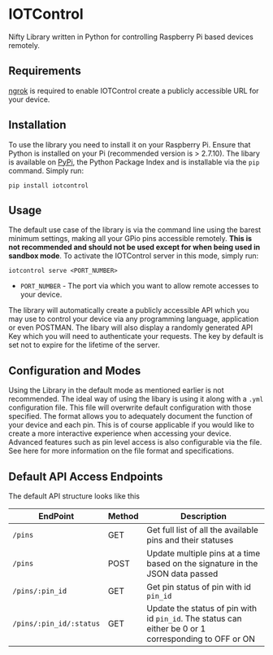 # IOTControl
Nifty Library written in Python for controlling Raspberry Pi based devices remotely.

## Requirements
[ngrok](https://ngrok.com/) is required to enable IOTControl create a publicly accessible URL for your device.

## Installation
To use the library you need to install it on your Raspberry Pi. Ensure that Python is installed on your Pi (recommended version is > 2.7.10). The libary is available on [PyPi](https://pypi.python.org/pypi), the Python Package Index and is installable via the `pip` command. Simply run:
```
pip install iotcontrol
```
## Usage
The default use case of the library is via the command line using the barest minimum settings, making all your GPio pins accessible remotely. **This is not recommended and should not be used except for when being used in sandbox mode**. To activate the IOTControl server in this mode, simply run:
```
iotcontrol serve <PORT_NUMBER>
```
- `PORT_NUMBER` - The port via which you want to allow remote accesses to your device.

The library will automatically create a publicly accessible API which you may use to control your device via any programming language, application or even POSTMAN. The libary will also display a randomly generated API Key which you will need to authenticate your requests. The key by default is set not to expire for the lifetime of the server.

## Configuration and Modes
Using the Library in the default mode as mentioned earlier is not recommended. The ideal way of using the libary is using it along with a `.yml` configuration file. This file will overwrite default configuration with those specified. The format allows you to adequately document the function of your device and each pin. This is of course applicable if you would like to create a more interactive experience when accessing your device. Advanced features such as pin level access is also configurable via the file. See here for more information on the file format and specifications.

## Default API Access Endpoints
The default API structure looks like this

| EndPoint  | Method | Description |
| ------------- | ------------- | ------------- |
| `/pins`  | GET  | Get full list of all the available pins and their statuses |
| `/pins`  | POST  | Update multiple pins at a time based on the signature in the JSON data passed |
| `/pins/:pin_id`  | GET  | Get pin status of pin with id `pin_id` |
| `/pins/:pin_id/:status`  | GET  | Update the status of pin with id `pin_id`. The status can either be 0 or 1 corresponding to OFF or ON |
